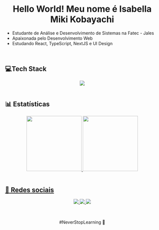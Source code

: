 <h1 align="center">Hello World! Meu nome é Isabella Miki Kobayachi</h1>
	<ul>
		<li>
			Estudante de Análise e Desenvolvimento de Sistemas na Fatec - Jales
		</li>
		<li>
			Apaixonada pelo Desenvolvimento Web
		</li>
		<li>
			Estudando React, TypeScript, NextJS e UI Design
		</li>
	</ul>

<br>

<h2>💻Tech Stack</h2> 
<div align="center">
<img src="https://skillicons.dev/icons?i=js,ts,react,html,css,sass,bootstrap,tailwind,vite"/> 
</div>

<br>
<h2>📊 Estatísticas </h2>
<div align="center">
  <a href="https://github.com/Isabella-Miki">
  <img height="180em" src="https://github-readme-stats.vercel.app/api?username=isabellamiki&show_icons=true&theme=dracula&include_all_commits=true&count_private=true"/>
  <img height="180em" src="https://github-readme-stats.vercel.app/api/top-langs/?username=isabellamiki&layout=compact&langs_count=7&theme=dracula"/>
</div>
<br>

<h2>📱 Redes sociais</h2>
<div align="center">
<a href="https://www.linkedin.com/in/isabella-miki-kobayachi-a34431247/"> 
	<img src="https://img.shields.io/badge/LinkedIn-0077B5?style=for-the-badge&logo=linkedin&logoColor=white" />
<a href="mailto:isabellamiki2004@gmail.com"> 
	<img src="https://img.shields.io/badge/Gmail-D14836?style=for-the-badge&logo=gmail&logoColor=white" />
 <a/>
 <a href="https://www.instagram.com/isa_miki1/"> 
	<img src="https://img.shields.io/badge/Instagram-E4405F?style=for-the-badge&logo=instagram&logoColor=white" />
 <a/><br><br><br>


<span align="center"> #NeverStopLearning 🚀</span>

	 
	 
</div>
